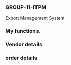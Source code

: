 ### GROUP-11-ITPM
Export Management System.
### My functions.
### Vendor details
### order details 
